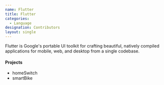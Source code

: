 ```yaml
---
name: Flutter
title: Flutter
categories:
  - Language
designation: Contributors
layout: single
---
```


Flutter is Google's portable UI toolkit for crafting beautiful, natively compiled applications for mobile, web, and desktop from a single codebase.

#### Projects 
* homeSwitch
* smartBike
